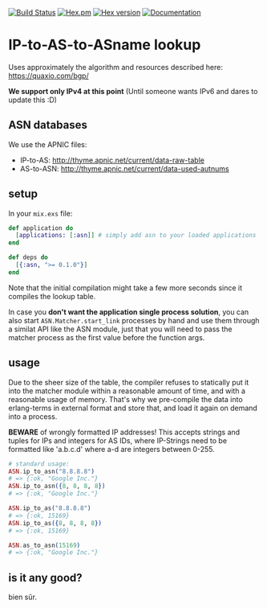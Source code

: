 [![Build Status](https://travis-ci.org/ephe-meral/asn.svg?branch=master)](https://travis-ci.org/ephe-meral/asn)
[![Hex.pm](https://img.shields.io/hexpm/l/asn.svg "WTFPL Licensed")](https://github.com/ephe-meral/asn/blob/master/LICENSE)
[![Hex version](https://img.shields.io/hexpm/v/asn.svg "Hex version")](https://hex.pm/packages/asn)
[![Documentation](https://img.shields.io/badge/docs-hexpm-blue.svg)](http://hexdocs.pm/asn/)

# IP-to-AS-to-ASname lookup

Uses approximately the algorithm and resources described here: https://quaxio.com/bgp/

**We support only IPv4 at this point** (Until someone wants IPv6 and dares to update this :D)

## ASN databases

We use the APNIC files:

- IP-to-AS: http://thyme.apnic.net/current/data-raw-table
- AS-to-ASN: http://thyme.apnic.net/current/data-used-autnums

## setup

In your `mix.exs` file:

```elixir
def application do
  [applications: [:asn]] # simply add asn to your loaded applications
end

def deps do
  [{:asn, ">= 0.1.0"}]
end
```

Note that the initial compilation might take a few more seconds since it compiles the lookup table.

In case you **don't want the application single process solution**, you can also start `ASN.Matcher.start_link` processes by hand and use them through a similat API like the ASN module, just that you will need to pass the matcher process as the first value before the function args.

## usage

Due to the sheer size of the table, the compiler refuses to statically put it into the matcher module within a reasonable amount of time, and with a reasonable usage of memory. That's why we pre-compile the data into erlang-terms in external format and store that, and load it again on demand into a process.

**BEWARE** of wrongly formatted IP addresses! This accepts strings and tuples for IPs and integers for AS IDs, where IP-Strings need to be formatted like 'a.b.c.d' where a-d are integers between 0-255.

```elixir
# standard usage:
ASN.ip_to_asn("8.8.8.8")
# => {:ok, "Google Inc."}
ASN.ip_to_asn({8, 8, 8, 8})
# => {:ok, "Google Inc."}

ASN.ip_to_as("8.8.8.8")
# => {:ok, 15169}
ASN.ip_to_as({8, 8, 8, 8})
# => {:ok, 15169}

ASN.as_to_asn(15169)
# => {:ok, "Google Inc."}
```

## is it any good?

bien sûr.
